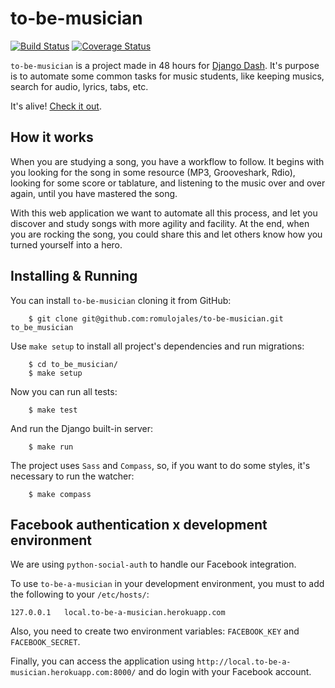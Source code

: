 to-be-musician
==============
[![Build Status](https://travis-ci.org/romulojales/to-be-musician.png?branch=master)](https://travis-ci.org/romulojales/to-be-musician) [![Coverage Status](https://coveralls.io/repos/romulojales/to-be-musician/badge.png?branch=master)](https://coveralls.io/r/romulojales/to-be-musician?branch=master)


`to-be-musician` is a project made in 48 hours for [Django Dash][1]. It's purpose is to automate some common tasks
for music students, like keeping musics, search for audio, lyrics, tabs, etc.

It's alive! [Check it out][2].

How it works
------------

When you are studying a song, you have a workflow to follow. It begins with you looking for the song in some resource
(MP3, Grooveshark, Rdio), looking for some score or tablature, and listening to the music over and over again, until you have
mastered the song.

With this web application we want to automate all this process, and let you discover and study songs with more agility and
facility. At the end, when you are rocking the song, you could share this and let others know how you turned yourself
into a hero.


Installing & Running
--------------------

You can install `to-be-musician` cloning it from GitHub:

        $ git clone git@github.com:romulojales/to-be-musician.git to_be_musician

Use `make setup` to install all project's dependencies and run migrations:

        $ cd to_be_musician/
        $ make setup

Now you can run all tests:

        $ make test

And run the Django built-in server:

        $ make run

The project uses `Sass` and `Compass`, so, if you want to do some styles, it's necessary to run the watcher:

        $ make compass


Facebook authentication x development environment
-------------------------------------------------

We are using `python-social-auth` to handle our Facebook integration.

To use `to-be-a-musician` in your development environment, you must to add the following to your `/etc/hosts/`:

    127.0.0.1   local.to-be-a-musician.herokuapp.com

Also, you need to create two environment variables: `FACEBOOK_KEY` and `FACEBOOK_SECRET`.

Finally, you can access the application using `http://local.to-be-a-musician.herokuapp.com:8000/` and do login with your Facebook account.

  [1]: http://djangodash.com/
    "Django Dash 2013"
  [2]: http://to-be-a-musician.herokuapp.com/
    "Check the development evolution"
